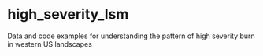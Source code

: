 # high_severity_lsm
Data and code examples for understanding the pattern of high severity burn in western US landscapes
